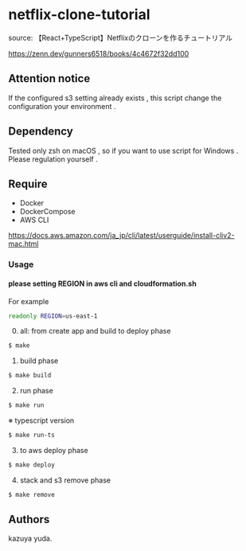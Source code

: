 # netflix-clone-tutorial

source: 【React+TypeScript】Netflixのクローンを作るチュートリアル

https://zenn.dev/gunners6518/books/4c4672f32dd100

## Attention notice
If the configured s3 setting already exists , this script change the configuration your environment .

## Dependency
Tested only zsh on macOS , so if you want to use script for Windows . Please regulation yourself .

## Require

- Docker
- DockerCompose
- AWS CLI

https://docs.aws.amazon.com/ja_jp/cli/latest/userguide/install-cliv2-mac.html

### Usage

#### please setting REGION in aws cli and cloudformation.sh

For example

```bash:cloudformation.sh
readonly REGION=us-east-1
```

0. all: from create app and build to deploy phase

```bash
$ make
```

1. build phase

```bash
$ make build
```

2. run phase

```bash
$ make run
```

※ typescript version
```bash
$ make run-ts
```

3. to aws deploy phase

```bash
$ make deploy
```

4. stack and s3 remove phase

```bash
$ make remove
```

## Authors
kazuya yuda.
